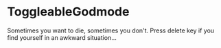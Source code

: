 # ToggleableGodmode

Sometimes you want to die, sometimes you don't.
Press delete key if you find yourself in an awkward situation...
